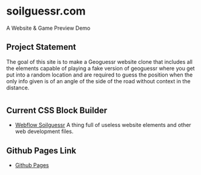# soilguessr.com
A Website &amp; Game Preview Demo

## Project Statement
The goal of this site is to make a Geoguessr website clone that includes all the elements capable of playing a fake version of geoguessr where you get put into a random location and are required to guess the position when the only info given is of an angle of the side of the road without context in the distance.

#

## Current CSS Block Builder
+ [Webflow Soilguessr](https://soilguessr.webflow.io/)
A thing full of useless website elements and other web development files.

## Github Pages Link
+ [Github Pages](https://sporeman2020.github.io/Soilguessr/)